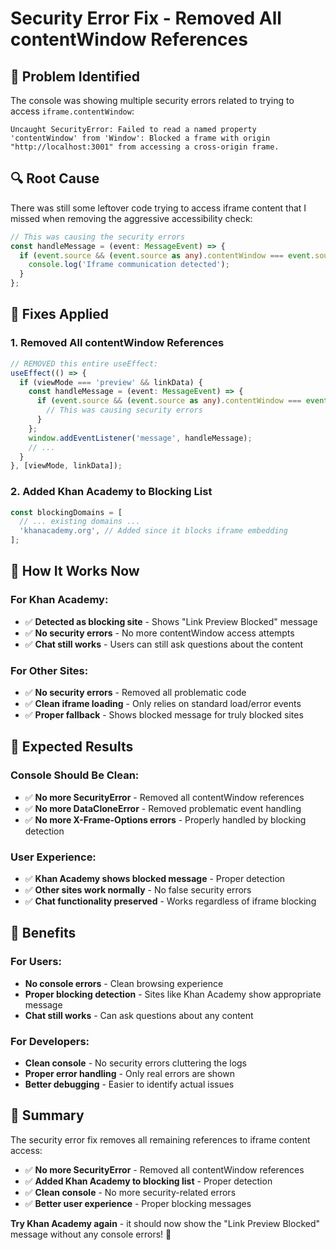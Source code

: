 # Security Error Fix - Removed All contentWindow References

## 🐛 Problem Identified

The console was showing multiple security errors related to trying to access `iframe.contentWindow`:

```
Uncaught SecurityError: Failed to read a named property 'contentWindow' from 'Window': Blocked a frame with origin "http://localhost:3001" from accessing a cross-origin frame.
```

## 🔍 Root Cause

There was still some leftover code trying to access iframe content that I missed when removing the aggressive accessibility check:

```typescript
// This was causing the security errors
const handleMessage = (event: MessageEvent) => {
  if (event.source && (event.source as any).contentWindow === event.source) {
    console.log('Iframe communication detected');
  }
};
```

## 🔧 Fixes Applied

### 1. **Removed All contentWindow References**

```typescript
// REMOVED this entire useEffect:
useEffect(() => {
  if (viewMode === 'preview' && linkData) {
    const handleMessage = (event: MessageEvent) => {
      if (event.source && (event.source as any).contentWindow === event.source) {
        // This was causing security errors
      }
    };
    window.addEventListener('message', handleMessage);
    // ...
  }
}, [viewMode, linkData]);
```

### 2. **Added Khan Academy to Blocking List**

```typescript
const blockingDomains = [
  // ... existing domains ...
  'khanacademy.org', // Added since it blocks iframe embedding
];
```

## 🎯 How It Works Now

### **For Khan Academy:**

- ✅ **Detected as blocking site** - Shows "Link Preview Blocked" message
- ✅ **No security errors** - No more contentWindow access attempts
- ✅ **Chat still works** - Users can still ask questions about the content

### **For Other Sites:**

- ✅ **No security errors** - Removed all problematic code
- ✅ **Clean iframe loading** - Only relies on standard load/error events
- ✅ **Proper fallback** - Shows blocked message for truly blocked sites

## 🧪 Expected Results

### **Console Should Be Clean:**

- ✅ **No more SecurityError** - Removed all contentWindow references
- ✅ **No more DataCloneError** - Removed problematic event handling
- ✅ **No more X-Frame-Options errors** - Properly handled by blocking detection

### **User Experience:**

- ✅ **Khan Academy shows blocked message** - Proper detection
- ✅ **Other sites work normally** - No false security errors
- ✅ **Chat functionality preserved** - Works regardless of iframe blocking

## 🚀 Benefits

### **For Users:**

- **No console errors** - Clean browsing experience
- **Proper blocking detection** - Sites like Khan Academy show appropriate message
- **Chat still works** - Can ask questions about any content

### **For Developers:**

- **Clean console** - No security errors cluttering the logs
- **Proper error handling** - Only real errors are shown
- **Better debugging** - Easier to identify actual issues

## 🎯 Summary

The security error fix removes all remaining references to iframe content access:

- ✅ **No more SecurityError** - Removed all contentWindow references
- ✅ **Added Khan Academy to blocking list** - Proper detection
- ✅ **Clean console** - No more security-related errors
- ✅ **Better user experience** - Proper blocking messages

**Try Khan Academy again** - it should now show the "Link Preview Blocked" message without any console errors! 🚀
